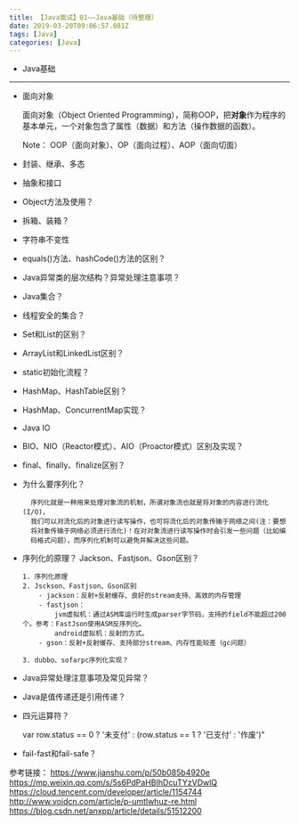 ```yaml
---
title: 【Java面试】01——Java基础（待整理）
date: 2019-03-20T09:06:57.081Z
tags: [Java]
categories: [Java]
---
```


- Java基础

<!-- more -->

--------------------------------

- 面向对象

   面向对象（Object Oriented Programming），简称OOP，把**对象**作为程序的基本单元，一个对象包含了属性（数据）和方法（操作数据的函数）。

    Note： OOP（面向对象）、OP（面向过程）、AOP（面向切面）

- 封装、继承、多态

- 抽象和接口

- Object方法及使用？

- 拆箱、装箱？

- 字符串不变性

- equals()方法、hashCode()方法的区别？

- Java异常类的层次结构？异常处理注意事项？

- Java集合？

- 线程安全的集合？

- Set和List的区别？

- ArrayList和LinkedList区别？

- static初始化流程？

- HashMap、HashTable区别？

- HashMap、ConcurrentMap实现？

- Java IO

- BIO、NIO（Reactor模式）、AIO（Proactor模式）区别及实现？

- final、finally、finalize区别？

- 为什么要序列化？

        序列化就是一种用来处理对象流的机制，所谓对象流也就是将对象的内容进行流化(I/O)，
        我们可以对流化后的对象进行读写操作，也可将流化后的对象传输于网络之间(注：要想
        将对象传输于网络必须进行流化)！在对对象流进行读写操作时会引发一些问题（比如编
        码格式问题），而序列化机制可以避免并解决这些问题。

- 序列化的原理？ Jackson、Fastjson、Gson区别？

      1. 序列化原理
      2. Jsckson、Fastjson、Gson区别
          - jackson：反射+反射缓存、良好的stream支持、高效的内存管理
          - fastjson：
              jvm虚拟机：通过ASM库运行时生成parser字节码，支持的field不能超过200个。参考：FastJson使用ASM反序列化。
              android虚拟机：反射的方式。
          - gson：反射+反射缓存、支持部分stream、内存性能较差（gc问题）

      3. dubbo、sofarpc序列化实现？

- Java异常处理注意事项及常见异常？

- Java是值传递还是引用传递？

- 四元运算符？

    var row.status == 0 ? '未支付' : (row.status == 1 ? '已支付' : '作废')"

- fail-fast和fail-safe？

参考链接：
<https://www.jianshu.com/p/50b085b4920e>
<https://mp.weixin.qq.com/s/5s6PdPaHBIhDcuTYzVDwlQ>
<https://cloud.tencent.com/developer/article/1154744>
<http://www.voidcn.com/article/p-umtlwhuz-re.html>
<https://blog.csdn.net/anxpp/article/details/51512200>